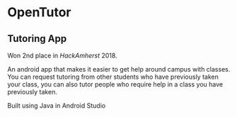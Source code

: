 # OpenTutor
## Tutoring App

Won 2nd place in *HackAmherst* 2018.

An android app that makes it easier to get help around campus with classes. You can request tutoring from other students who have previously taken your class, you can also tutor people who require help in a class you have previously taken. 

Built using Java in Android Studio
